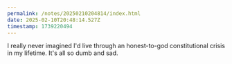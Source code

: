 ```yaml
---
permalink: /notes/20250210204814/index.html
date: 2025-02-10T20:48:14.527Z
timestamp: 1739220494
---
```


I really never imagined I'd live through an honest-to-god constitutional crisis in my lifetime. It's all so dumb and sad.
